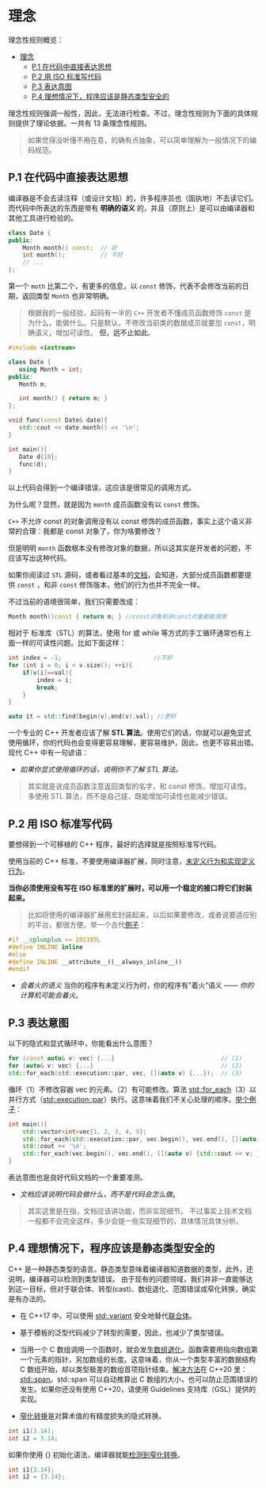 # 理念

理念性规则概览：

- [理念](#理念)
  - [P.1 在代码中直接表达思想](#p1-在代码中直接表达思想)
  - [P.2 用 ISO 标准写代码](#p2-用-iso-标准写代码)
  - [P.3 表达意图](#p3-表达意图)
  - [P.4 理想情况下，程序应该是静态类型安全的](#p4-理想情况下程序应该是静态类型安全的)

理念性规则强调一般性，因此，无法进行检查。不过，理念性规则为下面的具体规则提供了理论依据。一共有 13 条理念性规则。

> 如果觉得没听懂不用在意，的确有点抽象，可以简单理解为一般情况下的编码规范。

## P.1 在代码中直接表达思想

编译器是不会去读注释（或设计文档）的，许多程序员也（固执地）不去读它们。 而代码中所表达的东西是带有 **明确的语义** 的，并且（原则上）是可以由编译器和其他工具进行检验的。

```cpp
class Date {
public:
    Month month() const;  // 好
    int month();          // 不好
    // ...
};
```

第一个 `moth` 比第二个，有更多的信息，以 `const` 修饰，代表不会修改当前的日期，返回类型 `Month` 也非常明确。

> 根据我的一般经验，起码有一半的 `C++` 开发者不懂成员函数修饰 `const` 是为什么，能做什么。只是默认，不修改当前类的数据成员就要加 `const`，明确语义，增加可读性。 **但，远不止如此**。

 ```cpp
#include <iostream>

class Date {
    using Month = int;
public:
    Month m;

    int month() { return m; }          
};

void func(const Date& date){
    std::cout << date.month() << '\n';
}

int main(){
    Date d{10};
    func(d);
} 
```

以上代码会得到一个编译错误，这应该是很常见的调用方式。

为什么呢？显然，就是因为 `month` 成员函数没有以 `const` 修饰。

`C++` 不允许 const 的对象调用没有以 const 修饰的成员函数，事实上这个语义非常的合理：我都是 const 对象了，你为啥要修改？

但是明明 `month` 函数根本没有修改对象的数据，所以这其实是开发者的问题，不应该写出这种代码。

如果你阅读过 `STL` 源码，或者看过基本的[文档](https://zh.cppreference.com/w/cpp/container/array)，会知道，大部分成员函数都要提供 `const` ，和非 `const` 修饰版本，他们的行为也并不完全一样。

不过当前的语境很简单，我们只需要改成：

```cpp
Month month()const { return m; } //const对象和非const对象都能调用
```

相对于 标准库（STL）的算法，使用 for 或 while 等方式的手工循环通常也有上面一样的可读性问题。比如下面这样：

```cpp
int index = -1;                          //不好
for (int i = 0; i < v.size(); ++i){
    if(v[i]==val){
        index = i;
        break;
    }
}

auto it = std::find(begin(v),end(v),val); //更好
```

一个专业的 C++ 开发者应该了解 **STL 算法**。使用它们的话，你就可以避免显式使用循环，你的代码也会变得更容易理解，更容易维护，因此，也更不容易出错。现代 C++ 中有一句谚语：

* *如果你显式使用循环的话，说明你不了解 STL 算法。*

> 其实就是说成员函数注意返回类型的名字，和 const 修饰，增加可读性。
> 多使用 STL 算法，而不是自己搓，既能增加可读性也能减少错误。

## P.2 用 ISO 标准写代码

要想得到一个可移植的 C++ 程序，最好的选择就是按照标准写代码。

使用当前的 C++ 标准，不要使用编译器扩展，同时注意，[未定义行为和实现定义行为](https://zh.cppreference.com/w/cpp/language/ub)。

**当你必须使用没有写在 ISO 标准里的扩展时，可以用一个稳定的接口将它们封装起来。** 

> 比如将使用的编译器扩展用宏封装起来，以后如果要修改，或者说要适应别的平台，都很方便。举一个古代[例子](https://godbolt.org/z/jGfGz941G)：

```cpp
#if __cplusplus >= 201103L
#define INLINE inline
#else
#define INLINE __attribute__((__always_inline__))
#endif
```

* *会着火的语义*
   当你的程序有未定义行为时，你的程序有”着火“语义 —— *你的计算机可能会着火*。

## P.3 表达意图

以下的隐式和显式循环中，你能看出什么意图？

```cpp
for (const auto& v: vec) {...}                              // (1)
for (auto& v: vec) {...}                                    // (2)
std::for_each(std::execution::par, vec, [](auto v) {...});  // (3)
```

循环（1）不修改容器 vec 的元素。（2）有可能修改。算法 [std::for_each](https://zh.cppreference.com/w/cpp/algorithm/for_each)（3）以并行方式（[std::execution::par](https://zh.cppreference.com/w/cpp/algorithm/execution_policy_tag_t)）执行。这意味着我们不关心处理的顺序。[举个例子](https://godbolt.org/z/hxfdnT6W8)：

```cpp
int main(){
    std::vector<int>vec{1, 2, 3, 4, 5};
    std::for_each(std::execution::par, vec.begin(), vec.end(), [](auto v) {std::cout << v; });//打印的顺序是随机的
    std::cout << '\n';
    std::for_each(vec.begin(), vec.end(), [](auto v) {std::cout << v; });                     //12345
}
```

表达意图也是良好代码文档的一个重要准测。

* *文档应该说明代码会做什么，而不是代码会怎么做*。

> 其实这里是在指，文档应该讲功能，而非实现细节。
> 不过事实上技术文档一般都不会完全这样，多少会提一些实现细节的，具体情况具体分析。

## P.4 理想情况下，程序应该是静态类型安全的

C++ 是一种静态类型的语言。静态类型意味着编译器知道数据的类型，此外，还说明，编译器可以检测到类型错误。
由于现有的问题领域，我们并非一直能够达到这一目标，但对于联合体、转型(cast)、数组退化、范围错误或窄化转换，确实是有办法的。

* 在 C++17 中，可以使用 [std::variant](https://zh.cppreference.com/w/cpp/utility/variant) 安全地替代[联合体](https://zh.cppreference.com/w/cpp/language/union)。
  
* 基于模板的泛型代码减少了转型的需要，因此，也减少了类型错误。
  
* 当用一个 C 数组调用一个函数时，就会发生[数组退化](https://zh.cppreference.com/w/cpp/language/implicit_conversion)。函数需要用指向数组第一个元素的指针，另加数组的长度。这意味着，你从一个类型丰富的数据结构 C 数组开始，却以类型极差的数组首项指针结束。[解决方法](https://godbolt.org/z/KPPcP5j89)在 C++20 里：[std::span](https://zh.cppreference.com/w/cpp/container/span)。std::span 可以自动推算出 C 数组的大小，也可以防止范围错误的发生。如果你还没有使用 C++20，请使用 Guidelines 支持库（GSL）提供的实现。
  
* [窄化转换](https://zh.cppreference.com/w/cpp/language/list_initialization)是对算术值的有精度损失的隐式转换。

```cpp
int i1(3.14);
int i2 = 3.14;
```

如果你使用 {} 初始化语法，编译器就能[检测到窄化转换](https://godbolt.org/z/j6GTbGvvn)。

```cpp
int i1{3.14};
int i2 = {3.14};
```
